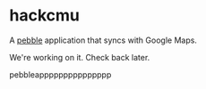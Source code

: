 hackcmu
=======

A [pebble](https://getpebble.com/) application that syncs with Google Maps.

We're working on it. Check back later.


pebbleappppppppppppppp
